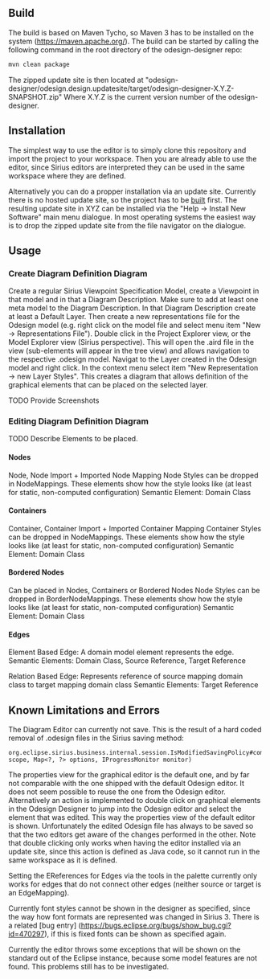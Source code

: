 ## Build

The build is based on Maven Tycho, so Maven 3 has to be installed on the system (https://maven.apache.org/). 
The build can be started by calling the following command in the root directory of the odesign-designer repo:
```bash
mvn clean package
```
The zipped update site is then located at "odesign-designer/odesign.design.updatesite/target/odesign-designer-X.Y.Z-SNAPSHOT.zip"
Where X.Y.Z is the current version number of the odesign-designer.

## Installation

The simplest way to use the editor is to simply clone this repository and import the project to your workspace. Then you are already able to use the editor, since Sirius editors are interpreted they can be used in the same workspace where they are defined.

Alternatively you can do a propper installation via an update site. Currently there is no hosted update site, so the project has to be [built](#build) first. 
The resulting update site in XYZ can be installed via the "Help -> Install New Software" main menu dialogue.
In most operating systems the easiest way is to drop the zipped update site from the file navigator on the dialogue.

## Usage

### Create Diagram Definition Diagram

Create a regular Sirius Viewpoint Specification Model, create a Viewpoint in that model and in that a Diagram Description. Make sure to add at least one meta model to the Diagram Description.
In that Diagram Description create at least a Default Layer. 
Then create a new representations file for the Odesign model (e.g. right click on the model file and select menu item "New -> Representations File"). Double click in the Project Explorer view, 
or the Model Explorer view (Sirius perspective). This will open the .aird file in the view (sub-elements will appear in the tree view) and allows navigation to the respective .odesign model. 
Navigat to the Layer created in the Odesign model and right click. In the context menu select item "New Representation -> new Layer Styles". This creates a diagram that allows definition of the
graphical elements that can be placed on the selected layer.

TODO Provide Screenshots

### Editing Diagram Definition Diagram

TODO Describe Elements to be placed.

#### Nodes 

Node, Node Import + Imported Node Mapping 
Node Styles can be dropped in NodeMappings. These elements show how the style looks like (at least for static, non-computed configuration) 
Semantic Element: Domain Class

#### Containers

Container, Container Import + Imported Container Mapping 
Container Styles can be dropped in NodeMappings. These elements show how the style looks like (at least for static, non-computed configuration) 
Semantic Element: Domain Class

#### Bordered Nodes

Can be placed in Nodes, Containers or Bordered Nodes 
Node Styles can be dropped in BorderNodeMappings. These elements show how the style looks like (at least for static, non-computed configuration) 
Semantic Element: Domain Class

#### Edges

Element Based Edge: A domain model element represents the edge. 
Semantic Elements: Domain Class, Source Reference, Target Reference 

Relation Based Edge: Represents reference of source mapping domain class to target mapping domain class 
Semantic Elements: Target Reference 

## Known Limitations and Errors

The Diagram Editor can currently not save. This is the result of a hard coded removal of .odesign files in the Sirius saving method:
```
org.eclipse.sirius.business.internal.session.IsModifiedSavingPolicy#computeResourcesToSave(Set<Resource> scope, Map<?, ?> options, IProgressMonitor monitor) 
```

The properties view for the graphical editor is the default one, and by far not comparable with the one shipped with the default Odesign editor.
It does not seem possible to reuse the one from the Odesign editor. Alternatively an action is implemented to double click on graphical elements in the 
Odesign Designer to jump into the Odesign editor and select the element that was edited. This way the properties view of the default editor is shown.
Unfortunately the edited Odesign file has always to be saved so that the two editors get aware of the changes performed in the other. Note that double clicking 
only works when having the editor installed via an update site, since this action is defined as Java code, so it cannot run in the same workspace as it is defined.

Setting the EReferences for Edges via the tools in the palette currently only works for edges that do not connect other edges (neither source or target is an EdgeMapping). 

Currently font styles cannot be shown in the designer as specified, since the way how font formats are represented was changed in Sirius 3.
There is a related [bug entry] (https://bugs.eclipse.org/bugs/show_bug.cgi?id=470297), if this is fixed fonts can be shown as specified again.

Currently the editor throws some exceptions that will be shown on the standard out of the Eclipse instance, because some model features are not found.
This problems still has to be investigated.
